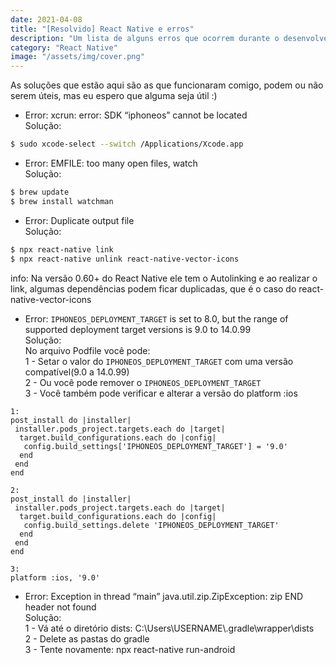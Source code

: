 ```yaml
---
date: 2021-04-08
title: "[Resolvido] React Native e erros"
description: "Um lista de alguns erros que ocorrem durante o desenvolvendo em React Native e como resolver"
category: "React Native"
image: "/assets/img/cover.png"
---
```


As soluções que estão aqui são as que funcionaram comigo, podem ou não serem úteis, mas eu espero que alguma seja útil :)


- Error: xcrun: error: SDK “iphoneos” cannot be located</br>
Solução: 
``` bash
$ sudo xcode-select --switch /Applications/Xcode.app
```

- Error: EMFILE: too many open files, watch</br>
Solução: 
``` bash
$ brew update
$ brew install watchman
```

- Error: Duplicate output file</br>
Solução: 
``` bash
$ npx react-native link
$ npx react-native unlink react-native-vector-icons
```
info: Na versão 0.60+ do React Native ele tem o Autolinking e ao realizar o link, algumas dependências podem ficar duplicadas, que é o caso do react-native-vector-icons


- Error: ``IPHONEOS_DEPLOYMENT_TARGET`` is set to 8.0, but the range of supported deployment target versions is 9.0 to 14.0.99</br>
Solução: </br>
No arquivo Podfile você pode:</br>
1 - Setar o valor do ``IPHONEOS_DEPLOYMENT_TARGET`` com uma versão compatível(9.0 a 14.0.99)</br>
2 - Ou você pode remover o ``IPHONEOS_DEPLOYMENT_TARGET``</br>
3 - Você também pode verificar e alterar a versão do platform :ios</br>

```
1: 
post_install do |installer|
 installer.pods_project.targets.each do |target|
  target.build_configurations.each do |config|
   config.build_settings['IPHONEOS_DEPLOYMENT_TARGET'] = '9.0'
  end
 end
end
```
```
2: 
post_install do |installer|
 installer.pods_project.targets.each do |target|
  target.build_configurations.each do |config|
   config.build_settings.delete 'IPHONEOS_DEPLOYMENT_TARGET'
  end
 end
end
```
``` 
3:
platform :ios, '9.0'
```

- Error: Exception in thread “main” java.util.zip.ZipException: zip END header not found</br>
Solução:</br>
1 - Vá até o diretório dists: C:\Users\USERNAME\\.gradle\wrapper\dists</br>
2 - Delete as pastas do gradle</br>
3 - Tente novamente: npx react-native run-android</br>

